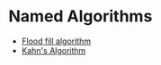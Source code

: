 # Named Algorithms
* [Flood fill algorithm](flood-fill-algorithm.md)
* [Kahn's Algorithm](kahns-algorithm.md)